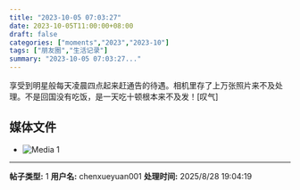 ```yaml
---
title: "2023-10-05 07:03:27"
date: 2023-10-05T11:00:00+08:00
draft: false
categories: ["moments","2023","2023-10"]
tags: ["朋友圈","生活记录"]
summary: "2023-10-05 07:03:27..."
---
```


享受到明星般每天凌晨四点起来赶通告的待遇。相机里存了上万张照片来不及处理。不是回国没有吃饭，是一天吃十顿根本来不及发！[叹气]

## 媒体文件

- ![Media 1](/Moments/photos/2023-10-05/202310050703270.jpg)

---

**帖子类型:** 1
**用户名:** chenxueyuan001
**处理时间:** 2025/8/28 19:04:19